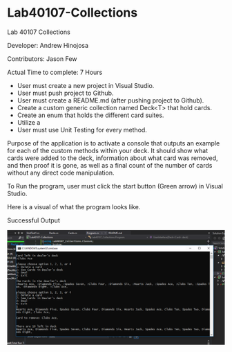 # Lab40107-Collections

Lab 40107 Collections

Developer: Andrew Hinojosa

Contributors: Jason Few


Actual Time to complete: 7 Hours

* User must create a new project in Visual Studio. 
* User must push project to Github.
* User must create a README.md (after pushing project to Github).
* Create a custom generic collection named Deck\<T> that hold cards.
* Create an enum that holds the different card suites.
* Utilize a 
* User must use Unit Testing for every method.

Purpose of the application is to activate a console that outputs an example for each of the custom methods within your deck. It should show what cards were added to the deck, information about what card was removed, and then proof it is gone, as well as a final count of the number of cards without any direct code manipulation.

To Run the program, user must click the start button (Green arrow) in Visual Studio.

Here is a visual of what the program looks like.

Successful Output

![Lab40107](https://github.com/drewsview34/Lab40107-Collections/blob/master/Collections.PNG)
